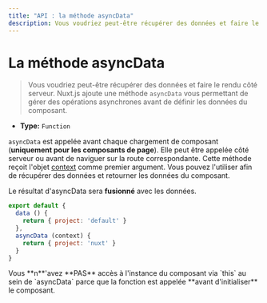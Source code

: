 ```yaml
---
title: "API : la méthode asyncData"
description: Vous voudriez peut-être récupérer des données et faire le rendu côté serveur. Nuxt.js ajoute une méthode `asyncData` vous permettant de gérer des opérations asynchrones avant de définir les données du composant.
---
```


# La méthode asyncData

> Vous voudriez peut-être récupérer des données et faire le rendu côté serveur. Nuxt.js ajoute une méthode `asyncData` vous permettant de gérer des opérations asynchrones avant de définir les données du composant.

- **Type:** `Function`

`asyncData` est appelée avant chaque chargement de composant (**uniquement pour les composants de page**). Elle peut être appelée côté serveur ou avant de naviguer sur la route correspondante. Cette méthode reçoit l'objet [context](/api/context) comme premier argument. Vous pouvez l'utiliser afin de récupérer des données et retourner les données du composant.

Le résultat d'asyncData sera **fusionné** avec les données.

```js
export default {
  data () {
    return { project: 'default' }
  },
  asyncData (context) {
    return { project: 'nuxt' }
  }
}
```

<div class="Alert Alert--orange">Vous **n**'avez **PAS** accès à l'instance du composant via `this` au sein de `asyncData` parce que la fonction est appelée **avant d'initialiser** le composant.</div>

